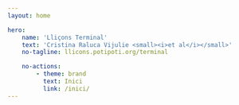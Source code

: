```yaml
---
layout: home

hero:
    name: 'Lliçons Terminal'
    text: 'Cristina Raluca Vijulie <small><i>et al</i></small>'
    no-tagline: llicons.potipoti.org/terminal

    no-actions:
        - theme: brand
          text: Inici
          link: /inici/
---
```


<MyIndex/>
